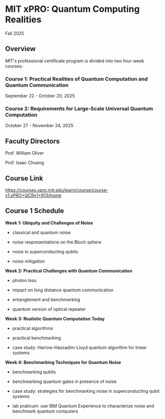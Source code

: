 # MIT xPRO:  Quantum Computing Realities

Fall 2025

## Overview

MIT's professional certificate program is divided into two four-week courses:

### Course 1: Practical Realities of Quantum Computation and Quantum Communication

September 22 - October 20, 2025

### Course 2: Requirements for Large-Scale Universal Quantum Computation

October 27 - November 24, 2025

## Faculty Directors

Prof. William Oliver

Prof. Isaac Chuang

## Course Link

https://courses.xpro.mit.edu/learn/course/course-v1:xPRO+QCRx1+R13/home

## Course 1 Schedule

__Week 1: Ubiquity and Challenges of Noise__

- classical and quantum noise

- noise respresentations on the Bloch sphere

- noise in superconducting qubits

- noise mitigation

__Week 2:  Practical Challenges with Quantum Communication__

- photon loss

- impact on long distance quantum communication

- entanglement and benchmarking

- quantum version of optical repeater

__Week 3:  Realistic Quantum Computation Today__

- practical algorithms

- practical benchmarking

- case study: Harrow-Hassadim-Lloyd quantum algorithm for linear systems

__Week 4:  Benchmarking Techniques for Quantum Noise__

- benchmarking qubits

- benchmarking quantum gates in presence of noise

- case study: strategies for benchmarking noise in superconducting qubit systems

- lab praticum: use IBM Quantum Experience to characterize noise and benchmark quantum computers